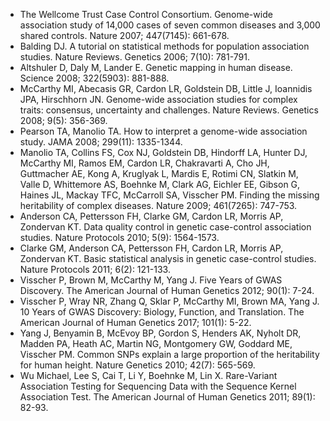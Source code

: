 


+ The Wellcome Trust Case Control Consortium. Genome-wide association study of 14,000 cases of seven common diseases and 3,000 shared controls. Nature 2007; 447(7145): 661-678.
+ Balding DJ. A tutorial on statistical methods for population association studies. Nature Reviews. Genetics 2006; 7(10): 781-791.
+ Altshuler D, Daly M, Lander E. Genetic mapping in human disease. Science 2008; 322(5903): 881-888.
+ McCarthy MI, Abecasis GR, Cardon LR, Goldstein DB, Little J, Ioannidis JPA, Hirschhorn JN. Genome-wide association studies for complex traits: consensus, uncertainty and challenges. Nature Reviews. Genetics 2008; 9(5): 356-369.
+ Pearson TA, Manolio TA. How to interpret a genome-wide association study. JAMA 2008; 299(11): 1335-1344.
+ Manolio TA, Collins FS, Cox NJ, Goldstein DB, Hindorff LA, Hunter DJ, McCarthy MI, Ramos EM, Cardon LR, Chakravarti A, Cho JH, Guttmacher AE, Kong A, Kruglyak L, Mardis E, Rotimi CN, Slatkin M, Valle D, Whittemore AS, Boehnke M, Clark AG, Eichler EE, Gibson G, Haines JL, Mackay TFC, McCarroll SA, Visscher PM. Finding the missing heritability of complex diseases. Nature 2009; 461(7265): 747-753.
+ Anderson CA, Pettersson FH, Clarke GM, Cardon LR, Morris AP, Zondervan KT. Data quality control in genetic case-control association studies. Nature Protocols 2010; 5(9): 1564-1573.
+ Clarke GM, Anderson CA, Pettersson FH, Cardon LR, Morris AP, Zondervan KT. Basic statistical analysis in genetic case-control studies. Nature Protocols 2011; 6(2): 121-133.
+ Visscher P, Brown M, McCarthy M, Yang J. Five Years of GWAS Discovery. The American Journal of Human Genetics 2012; 90(1): 7-24.
+ Visscher P, Wray NR, Zhang Q, Sklar P, McCarthy MI, Brown MA, Yang J. 10 Years of GWAS Discovery: Biology, Function, and Translation. The American Journal of Human Genetics 2017; 101(1): 5-22.
+ Yang J, Benyamin B, McEvoy BP, Gordon S, Henders AK, Nyholt DR, Madden PA, Heath AC, Martin NG, Montgomery GW, Goddard ME, Visscher PM. Common SNPs explain a large proportion of the heritability for human height. Nature Genetics 2010; 42(7): 565-569.
+ Wu Michael, Lee S, Cai T, Li Y, Boehnke M, Lin X. Rare-Variant Association Testing for Sequencing Data with the Sequence Kernel Association Test. The American Journal of Human Genetics 2011; 89(1): 82-93.


